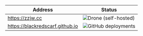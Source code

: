 
| Address | Status |
| --- | --- |
| https://zzjw.cc | ![Drone (self-hosted)](https://img.shields.io/drone/build/blackredscarf/blackredscarf.github.io?server=https%3A%2F%2Fdrone.zzjw.cc) | 
| https://blackredscarf.github.io | ![GitHub deployments](https://img.shields.io/github/deployments/blackredscarf/blackredscarf.github.io/github-pages) |